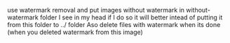 use watermark removal and put images without watermark in without-watermark folder
I see in my head if I do so it will better intead of putting it from this folder to ../ folder
Aso delete files with watermark when its done (when you deleted watermark from this image)
